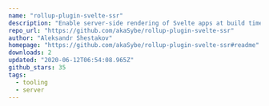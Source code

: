 ```yaml
---
name: "rollup-plugin-svelte-ssr"
description: "Enable server-side rendering of Svelte apps at build time using Rollup."
repo_url: "https://github.com/akaSybe/rollup-plugin-svelte-ssr"
author: "Aleksandr Shestakov"
homepage: "https://github.com/akaSybe/rollup-plugin-svelte-ssr#readme"
downloads: 2
updated: "2020-06-12T06:54:08.965Z"
github_stars: 35
tags: 
  - tooling
  - server
---
```

